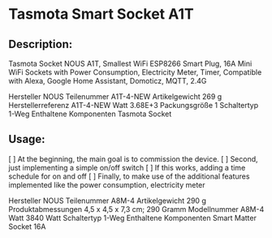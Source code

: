 # Tasmota Smart Socket A1T

## Description:
Tasmota Socket NOUS A1T, Smallest WiFi ESP8266 Smart Plug, 16A Mini WiFi Sockets with Power Consumption, Electricity Meter, Timer, Compatible with Alexa, Google Home Assistant, Domoticz, MQTT, 2.4G

Hersteller	NOUS
Teilenummer	A1T-4-NEW
Artikelgewicht	269 g
Herstellerreferenz	A1T-4-NEW
Watt	3.68E+3
Packungsgröße	1
Schaltertyp	1-Weg
Enthaltene Komponenten	Tasmota Socket

## Usage:
[ ] At the beginning, the main goal is to commission the device.
[ ] Second, just implementing a simple on/off switch
[ ] If this works, adding a time schedule for on and off
[ ] Finally, to make use of the additional features implemented like the power consumption, electricity meter


Hersteller	NOUS
Teilenummer	A8M-4
Artikelgewicht	290 g
Produktabmessungen	4,5 x 4,5 x 7,3 cm; 290 Gramm
Modellnummer	A8M-4
Watt	3840 Watt
Schaltertyp	1-Weg
Enthaltene Komponenten	Smart Matter Socket 16A